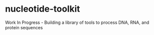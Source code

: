 # nucleotide-toolkit
Work In Progress - Building a library of tools to process DNA, RNA, and protein sequences 
